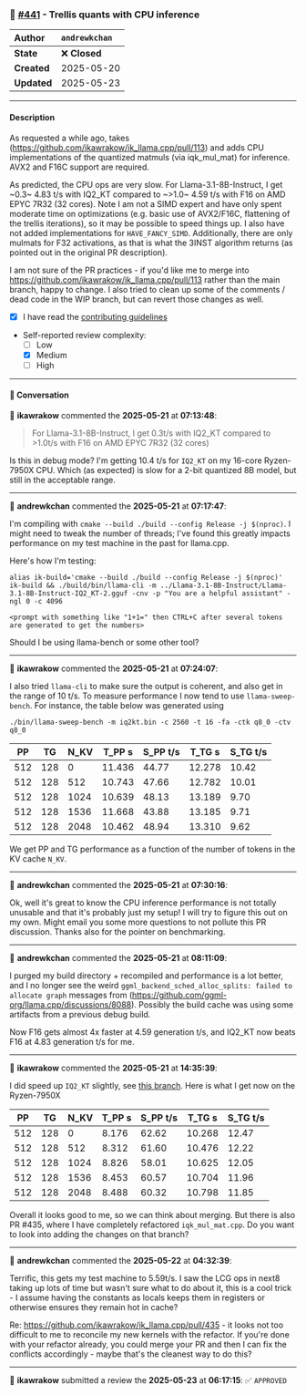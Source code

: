 ### 🔀 [#441](https://github.com/ikawrakow/ik_llama.cpp/pull/441) - Trellis quants with CPU inference

| **Author** | `andrewkchan` |
| :--- | :--- |
| **State** | ❌ **Closed** |
| **Created** | 2025-05-20 |
| **Updated** | 2025-05-23 |

---

#### Description

As requested a while ago, takes (https://github.com/ikawrakow/ik_llama.cpp/pull/113) and adds CPU implementations of the quantized matmuls (via iqk_mul_mat) for inference. AVX2 and F16C support are required.

As predicted, the CPU ops are very slow. For Llama-3.1-8B-Instruct, I get ~0.3~ 4.83 t/s with IQ2_KT compared to ~>1.0~ 4.59 t/s with F16 on AMD EPYC 7R32 (32 cores). Note I am not a SIMD expert and have only spent moderate time on optimizations (e.g. basic use of AVX2/F16C, flattening of the trellis iterations), so it may be possible to speed things up. I also have not added implementations for `HAVE_FANCY_SIMD`. Additionally, there are only mulmats for F32 activations, as that is what the 3INST algorithm returns (as pointed out in the original PR description).

I am not sure of the PR practices - if you'd like me to merge into https://github.com/ikawrakow/ik_llama.cpp/pull/113 rather than the main branch, happy to change. I also tried to clean up some of the comments / dead code in the WIP branch, but can revert those changes as well.

- [x] I have read the [contributing guidelines](https://github.com/ggerganov/llama.cpp/blob/master/CONTRIBUTING.md)
- Self-reported review complexity:
  - [ ] Low
  - [X] Medium
  - [ ] High

---

#### 💬 Conversation

👤 **ikawrakow** commented the **2025-05-21** at **07:13:48**:<br>

> For Llama-3.1-8B-Instruct, I get 0.3t/s with IQ2_KT compared to >1.0t/s with F16 on AMD EPYC 7R32 (32 cores)

Is this in debug mode? I'm getting 10.4 t/s for `IQ2_KT` on my 16-core Ryzen-7950X CPU. Which (as expected) is slow for a 2-bit quantized 8B model, but still in the acceptable range.

---

👤 **andrewkchan** commented the **2025-05-21** at **07:17:47**:<br>

I'm compiling with `cmake --build ./build --config Release -j $(nproc)`. I might need to tweak the number of threads; I've found this greatly impacts performance on my test machine in the past for llama.cpp.

Here's how I'm testing:
```
alias ik-build='cmake --build ./build --config Release -j $(nproc)'
ik-build && ./build/bin/llama-cli -m ../Llama-3.1-8B-Instruct/Llama-3.1-8B-Instruct-IQ2_KT-2.gguf -cnv -p "You are a helpful assistant" -ngl 0 -c 4096

<prompt with something like "1+1=" then CTRL+C after several tokens are generated to get the numbers>
```

Should I be using llama-bench or some other tool?

---

👤 **ikawrakow** commented the **2025-05-21** at **07:24:07**:<br>

I also tried `llama-cli` to make sure the output is coherent, and also get in the range of 10 t/s. To measure performance I now tend to use `llama-sweep-bench`. For instance, the table below was generated using
```
./bin/llama-sweep-bench -m iq2kt.bin -c 2560 -t 16 -fa -ctk q8_0 -ctv q8_0
```

|    PP |     TG |   N_KV |   T_PP s | S_PP t/s |   T_TG s | S_TG t/s |
|-------|--------|--------|----------|----------|----------|----------|
|   512 |    128 |      0 |   11.436 |    44.77 |   12.278 |    10.42 |
|   512 |    128 |    512 |   10.743 |    47.66 |   12.782 |    10.01 |
|   512 |    128 |   1024 |   10.639 |    48.13 |   13.189 |     9.70 |
|   512 |    128 |   1536 |   11.668 |    43.88 |   13.185 |     9.71 |
|   512 |    128 |   2048 |   10.462 |    48.94 |   13.310 |     9.62 |

We get PP and TG performance as a function of the number of tokens in the KV cache `N_KV`.

---

👤 **andrewkchan** commented the **2025-05-21** at **07:30:16**:<br>

Ok, well it's great to know the CPU inference performance is not totally unusable and that it's probably just my setup! I will try to figure this out on my own. Might email you some more questions to not pollute this PR discussion. Thanks also for the pointer on benchmarking.

---

👤 **andrewkchan** commented the **2025-05-21** at **08:11:09**:<br>

I purged my build directory + recompiled and performance is a lot better, and I no longer see the weird `ggml_backend_sched_alloc_splits: failed to allocate graph` messages from (https://github.com/ggml-org/llama.cpp/discussions/8088). Possibly the build cache was using some artifacts from a previous debug build. 

Now F16 gets almost 4x faster at 4.59 generation t/s, and IQ2_KT now beats F16 at 4.83 generation t/s for me.

---

👤 **ikawrakow** commented the **2025-05-21** at **14:35:39**:<br>

I did speed up `IQ2_KT` slightly, see [this branch](https://github.com/ikawrakow/ik_llama.cpp/tree/ik/andrew_trellis). Here is what I get now on the Ryzen-7950X

|    PP |     TG |   N_KV |   T_PP s | S_PP t/s |   T_TG s | S_TG t/s |
|-------|--------|--------|----------|----------|----------|----------|
|   512 |    128 |      0 |    8.176 |    62.62 |   10.268 |    12.47 |
|   512 |    128 |    512 |    8.312 |    61.60 |   10.476 |    12.22 |
|   512 |    128 |   1024 |    8.826 |    58.01 |   10.625 |    12.05 |
|   512 |    128 |   1536 |    8.453 |    60.57 |   10.704 |    11.96 |
|   512 |    128 |   2048 |    8.488 |    60.32 |   10.798 |    11.85 |

Overall it looks good to me, so we can think about merging. But there is also PR #435, where I have completely refactored `iqk_mul_mat.cpp`. Do you want to look into adding the changes on that branch?

---

👤 **andrewkchan** commented the **2025-05-22** at **04:32:39**:<br>

Terrific, this gets my test machine to 5.59t/s. I saw the LCG ops in next8 taking up lots of time but wasn't sure what to do about it, this is a cool trick - I assume having the constants as locals keeps them in registers or otherwise ensures they remain hot in cache?

Re: https://github.com/ikawrakow/ik_llama.cpp/pull/435 - it looks not too difficult to me to reconcile my new kernels with the refactor. If you're done with your refactor already, you could merge your PR and then I can fix the conflicts accordingly - maybe that's the cleanest way to do this?

---

👤 **ikawrakow** submitted a review the **2025-05-23** at **06:17:15**: ✅ `APPROVED`